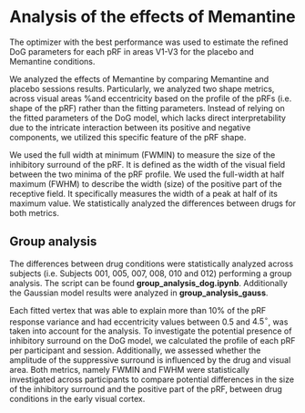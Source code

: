# Analysis of the effects of Memantine

The optimizer with the best performance was used to estimate the refined DoG parameters for each pRF in areas V1-V3 for the placebo and Memantine conditions. 

We analyzed the effects of Memantine by comparing Memantine and placebo sessions results. Particularly, we analyzed two shape metrics, across visual areas %and eccentricity based on the profile of the pRFs (i.e. shape of the pRF) rather than the fitting parameters. Instead of relying on the fitted parameters of the DoG model, which lacks direct interpretability due to the intricate interaction between its positive and negative components, we utilized this specific feature of the pRF shape.

We used the full width at minimum (FWMIN) to measure the size of the inhibitory surround of the pRF. It is defined as the width of the visual field between the two minima of the pRF profile.
We used the full-width at half maximum (FWHM) to describe the width (size) of the positive part of the receptive field. It specifically measures the width of a peak at half of its maximum value. 
We statistically analyzed the differences between drugs for both metrics.

## Group analysis

The differences between drug conditions were statistically analyzed across subjects (i.e.  Subjects 001, 005, 007, 008, 010 and 012) performing a group analysis. The script can be found **group_analysis_dog.ipynb**. Additionally the Gaussian model results were analyzed in **group_analysis_gauss**.

Each fitted vertex that was able to explain more than 10\% of the pRF response variance and had eccentricity values between 0.5 and $4.5^\circ$, was taken into account for the analysis. 
To investigate the potential presence of inhibitory surround on the DoG model, we calculated the profile of each pRF per participant and session. Additionally, we assessed whether the amplitude of the suppressive surround is influenced by the drug and visual area.
Both metrics, namely FWMIN and FWHM were statistically investigated across participants to compare potential differences in the size of the inhibitory surround and the positive part of the pRF, between drug conditions in the early visual cortex. 
